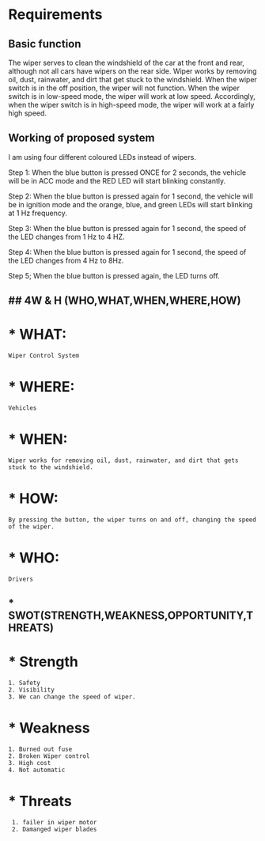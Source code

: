 # Requirements

## Basic function
The wiper serves to clean the windshield of the car at the front and rear, although not all cars have wipers on the rear side. Wiper works by removing oil, dust, rainwater, and dirt that get stuck to the windshield. When the wiper switch is in the off position, the wiper will not function. When the wiper switch is in low-speed mode, the wiper will work at low speed. Accordingly, when the wiper switch is in high-speed mode, the wiper will work at a fairly high speed.


## Working of proposed system

I am using four different coloured LEDs instead of wipers. 

Step 1: When the blue button is pressed ONCE for 2 seconds, the vehicle will be in ACC mode and the RED LED will start blinking constantly.

Step 2: When the blue button is pressed again for 1 second, the vehicle will be in ignition mode and the orange, blue, and green LEDs will start blinking at 1 Hz frequency.

Step 3: When the blue button is pressed again for 1 second, the speed of the LED changes from 1 Hz to 4 HZ.

Step 4: When the blue button is pressed again for 1 second, the speed of the LED changes from 4 Hz to 8Hz.

Step 5; When the blue button is pressed again, the LED turns off.

## ## 4W & H  (WHO,WHAT,WHEN,WHERE,HOW)
# * WHAT: 
    Wiper Control System
# * WHERE:
    Vehicles
# * WHEN:
    Wiper works for removing oil, dust, rainwater, and dirt that gets stuck to the windshield.
# * HOW:
    By pressing the button, the wiper turns on and off, changing the speed of the wiper. 
# * WHO:
    Drivers
    

## * SWOT(STRENGTH,WEAKNESS,OPPORTUNITY,THREATS)

# * Strength
    1. Safety
    2. Visibility
    3. We can change the speed of wiper.
    
# * Weakness
    1. Burned out fuse
    2. Broken Wiper control
    3. High cost
    4. Not automatic
    
 # * Threats
     1. failer in wiper motor
     2. Damanged wiper blades
